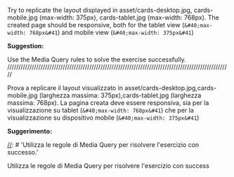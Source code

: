 Try to replicate the layout displayed in asset/cards-desktop.jpg, cards-mobile.jpg (max-width: 375px), cards-tablet.jpg (max-width: 768px). The created page should be responsive, both for the tablet view (`&#40;max-width: 768px&#41`) and mobile view (`&#40;max-width: 375px&#41`)

**Suggestion:**

[//]: # 'Use the Media Query rules to solve the exercise successfully.'

Use the Media Query rules to solve the exercise successfully.
/////////////////////////////////////////////////////////////////////////////////////////////////////

Prova a replicare il layout visualizzato in asset/cards-desktop.jpg,cards-mobile.jpg (larghezza massima: 375px),cards-tablet.jpg (larghezza massima: 768px). La pagina creata deve essere responsiva, sia per la visualizzazione su tablet (`&#40;max-width: 768px&#41`) che per la visualizzazione su dispositivo mobile (`&#40;max-width: 375px&#41`)

**Suggerimento:**

[//]: # 'Utilizza le regole di Media Query per risolvere l'esercizio con successo.'

Utilizza le regole di Media Query per risolvere l'esercizio con success